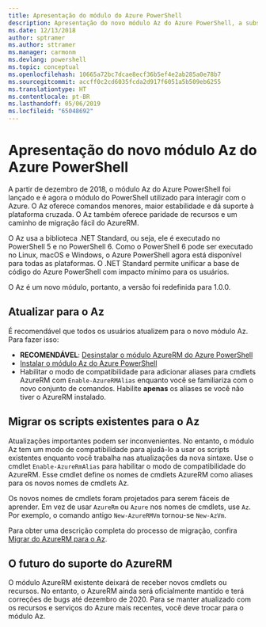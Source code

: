 ```yaml
---
title: Apresentação do módulo do Azure PowerShell
description: Apresentação do novo módulo Az do Azure PowerShell, a substituição pelo módulo AzureRM.
ms.date: 12/13/2018
author: sptramer
ms.author: sttramer
ms.manager: carmonm
ms.devlang: powershell
ms.topic: conceptual
ms.openlocfilehash: 10665a72bc7dcae8ecf36b5ef4e2ab285a0e78b7
ms.sourcegitcommit: accff0c2cd6035fcda2d917f6051a5b509eb6255
ms.translationtype: HT
ms.contentlocale: pt-BR
ms.lasthandoff: 05/06/2019
ms.locfileid: "65048692"
---
```

# <a name="introducing-the-new-azure-powershell-az-module"></a>Apresentação do novo módulo Az do Azure PowerShell

A partir de dezembro de 2018, o módulo Az do Azure PowerShell foi lançado e é agora o módulo do PowerShell utilizado para interagir com o Azure. O Az oferece comandos menores, maior estabilidade e dá suporte à plataforma cruzada. O Az também oferece paridade de recursos e um caminho de migração fácil do AzureRM.

O Az usa a biblioteca .NET Standard, ou seja, ele é executado no PowerShell 5 e no PowerShell 6.
Como o PowerShell 6 pode ser executado no Linux, macOS e Windows, o Azure PowerShell agora está disponível para todas as plataformas.
O .NET Standard permite unificar a base de código do Azure PowerShell com impacto mínimo para os usuários.

O Az é um novo módulo, portanto, a versão foi redefinida para 1.0.0.

## <a name="upgrade-to-az"></a>Atualizar para o Az

É recomendável que todos os usuários atualizem para o novo módulo Az. Para fazer isso:

* __RECOMENDÁVEL__: [Desinstalar o módulo AzureRM do Azure PowerShell](/powershell/azure/uninstall-az-ps#uninstall-the-azurerm-module)
* [Instalar o módulo Az do Azure PowerShell](/powershell/azure/install-az-ps)
* Habilitar o modo de compatibilidade para adicionar aliases para cmdlets AzureRM com `Enable-AzureRMAlias` enquanto você se familiariza com o novo conjunto de comandos. Habilite __apenas__ os aliases se você não tiver o AzureRM instalado.

## <a name="migrate-existing-scripts-to-az"></a>Migrar os scripts existentes para o Az

Atualizações importantes podem ser inconvenientes. No entanto, o módulo Az tem um modo de compatibilidade para ajudá-lo a usar os scripts existentes enquanto você trabalha nas atualizações da nova sintaxe. Use o cmdlet `Enable-AzureRmAlias` para habilitar o modo de compatibilidade do AzureRM. Esse cmdlet define os nomes de cmdlets AzureRM como aliases para os novos nomes de cmdlets Az.

Os novos nomes de cmdlets foram projetados para serem fáceis de aprender. Em vez de usar `AzureRm` ou `Azure` nos nomes de cmdlets, use `Az`. Por exemplo, o comando antigo `New-AzureRMVm` tornou-se `New-AzVm`.

Para obter uma descrição completa do processo de migração, confira [Migrar do AzureRM para o Az](migrate-from-azurerm-to-az.md).

## <a name="the-future-of-support-for-azurerm"></a>O futuro do suporte do AzureRM

O módulo AzureRM existente deixará de receber novos cmdlets ou recursos. No entanto, o AzureRM ainda será oficialmente mantido e terá correções de bugs até dezembro de 2020. Para se manter atualizado com os recursos e serviços do Azure mais recentes, você deve trocar para o módulo Az.

